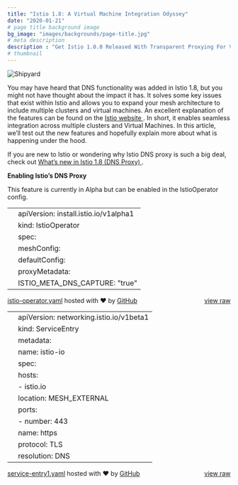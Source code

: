 ```yaml
---
title: "Istio 1.8: A Virtual Machine Integration Odyssey"
date: "2020-01-21"
# page title background image
bg_image: "images/backgrounds/page-title.jpg"
# meta description
description : "Get Istio 1.0.0 Released With Transparent Proxying For VMs & New Retry Policy"
# thumbnail
---
```


![Shipyard](https://www.tetrate.io/wp-content/uploads/2020/12/shipyard.jpg)

  You may have heard that DNS functionality was added in Istio 1.8, but you might not have thought about the impact it has. It solves some key issues that exist within Istio and allows you to expand your mesh architecture to include multiple clusters and virtual machines. An excellent explanation of the features can be found on the    [  Istio website   ](https://preliminary.istio.io/latest/blog/2020/dns-proxy/)  . In short, it enables seamless integration across multiple clusters and Virtual Machines. In this article, we’ll test out the new features and hopefully explain more about what is happening under the hood.   


  If you are new to Istio or wondering why Istio DNS proxy is such a big deal, check out    [  What’s new in Istio 1.8 (DNS Proxy)   ](https://www.tetrate.io/blog/whats-new-in-istio-1-8-dns-proxy-helps-expand-mesh-to-vms-and-multicluster/)  .   

**Enabling Istio’s DNS Proxy**

  This feature is currently in Alpha but can be enabled in the IstioOperator config.   


<script src="https://gist.github.com/a48da9335100efd35a204395030aa4f7.js?file=istio-operator.yaml"></script>
<link rel="stylesheet" href="https://github.githubassets.com/assets/gist-embed-21306e514d0307507dff9aa80b8f393d.css">

<div id="gist106855905" class="gist">
   <div class="gist-file">
      <div class="gist-data">
         <div class="js-gist-file-update-container js-task-list-container file-box">
            <div id="file-istio-operator-yaml" class="file my-2">
               <div itemprop="text" class="Box-body p-0 blob-wrapper data type-yaml  ">
                  <table class="highlight tab-size js-file-line-container" data-tab-size="8" data-paste-markdown-skip="">
                     <tbody>
                        <tr>
                           <td id="file-istio-operator-yaml-L1" class="blob-num js-line-number" data-line-number="1"></td>
                           <td id="file-istio-operator-yaml-LC1" class="blob-code blob-code-inner js-file-line"><span class="pl-ent">apiVersion</span>: <span class="pl-s">install.istio.io/v1alpha1</span></td>
                        </tr>
                        <tr>
                           <td id="file-istio-operator-yaml-L2" class="blob-num js-line-number" data-line-number="2"></td>
                           <td id="file-istio-operator-yaml-LC2" class="blob-code blob-code-inner js-file-line"><span class="pl-ent">kind</span>: <span class="pl-s">IstioOperator</span></td>
                        </tr>
                        <tr>
                           <td id="file-istio-operator-yaml-L3" class="blob-num js-line-number" data-line-number="3"></td>
                           <td id="file-istio-operator-yaml-LC3" class="blob-code blob-code-inner js-file-line"><span class="pl-ent">spec</span>:</td>
                        </tr>
                        <tr>
                           <td id="file-istio-operator-yaml-L4" class="blob-num js-line-number" data-line-number="4"></td>
                           <td id="file-istio-operator-yaml-LC4" class="blob-code blob-code-inner js-file-line"> <span class="pl-ent">meshConfig</span>:</td>
                        </tr>
                        <tr>
                           <td id="file-istio-operator-yaml-L5" class="blob-num js-line-number" data-line-number="5"></td>
                           <td id="file-istio-operator-yaml-LC5" class="blob-code blob-code-inner js-file-line">   <span class="pl-ent">defaultConfig</span>:</td>
                        </tr>
                        <tr>
                           <td id="file-istio-operator-yaml-L6" class="blob-num js-line-number" data-line-number="6"></td>
                           <td id="file-istio-operator-yaml-LC6" class="blob-code blob-code-inner js-file-line">     <span class="pl-ent">proxyMetadata</span>:</td>
                        </tr>
                        <tr>
                           <td id="file-istio-operator-yaml-L7" class="blob-num js-line-number" data-line-number="7"></td>
                           <td id="file-istio-operator-yaml-LC7" class="blob-code blob-code-inner js-file-line">       <span class="pl-ent">ISTIO_META_DNS_CAPTURE</span>: <span class="pl-s"><span class="pl-pds">"</span>true<span class="pl-pds">"</span></span></td>
                        </tr>
                     </tbody>
                  </table>
               </div>
            </div>
         </div>
      </div>
      <div class="gist-meta">
         <a href="https://gist.github.com/nmnellis/a48da9335100efd35a204395030aa4f7/raw/5f23dd336dd499d00bb47aad85a5ef73cb883380/istio-operator.yaml" style="float:right">view raw</a>
         <a href="https://gist.github.com/nmnellis/a48da9335100efd35a204395030aa4f7#file-istio-operator-yaml">istio-operator.yaml</a>
         hosted with ❤ by <a href="https://github.com">GitHub</a>
      </div>
   </div>
</div>

<div id="gist106855905" class="gist">
    <div class="gist-file">
      <div class="gist-data">
        <div class="js-gist-file-update-container js-task-list-container file-box">
  <div id="file-service-entry1-yaml" class="file my-2">
    

  <div itemprop="text" class="Box-body p-0 blob-wrapper data type-yaml  ">
      
<table class="highlight tab-size js-file-line-container" data-tab-size="8" data-paste-markdown-skip="">
      <tbody><tr>
        <td id="file-service-entry1-yaml-L1" class="blob-num js-line-number" data-line-number="1"></td>
        <td id="file-service-entry1-yaml-LC1" class="blob-code blob-code-inner js-file-line"><span class="pl-ent">apiVersion</span>: <span class="pl-s">networking.istio.io/v1beta1</span></td>
      </tr>
      <tr>
        <td id="file-service-entry1-yaml-L2" class="blob-num js-line-number" data-line-number="2"></td>
        <td id="file-service-entry1-yaml-LC2" class="blob-code blob-code-inner js-file-line"><span class="pl-ent">kind</span>: <span class="pl-s">ServiceEntry</span></td>
      </tr>
      <tr>
        <td id="file-service-entry1-yaml-L3" class="blob-num js-line-number" data-line-number="3"></td>
        <td id="file-service-entry1-yaml-LC3" class="blob-code blob-code-inner js-file-line"><span class="pl-ent">metadata</span>:</td>
      </tr>
      <tr>
        <td id="file-service-entry1-yaml-L4" class="blob-num js-line-number" data-line-number="4"></td>
        <td id="file-service-entry1-yaml-LC4" class="blob-code blob-code-inner js-file-line"> <span class="pl-ent">name</span>: <span class="pl-s">istio-io</span></td>
      </tr>
      <tr>
        <td id="file-service-entry1-yaml-L5" class="blob-num js-line-number" data-line-number="5"></td>
        <td id="file-service-entry1-yaml-LC5" class="blob-code blob-code-inner js-file-line"><span class="pl-ent">spec</span>:</td>
      </tr>
      <tr>
        <td id="file-service-entry1-yaml-L6" class="blob-num js-line-number" data-line-number="6"></td>
        <td id="file-service-entry1-yaml-LC6" class="blob-code blob-code-inner js-file-line"> <span class="pl-ent">hosts</span>:</td>
      </tr>
      <tr>
        <td id="file-service-entry1-yaml-L7" class="blob-num js-line-number" data-line-number="7"></td>
        <td id="file-service-entry1-yaml-LC7" class="blob-code blob-code-inner js-file-line"> - <span class="pl-s">istio.io</span></td>
      </tr>
      <tr>
        <td id="file-service-entry1-yaml-L8" class="blob-num js-line-number" data-line-number="8"></td>
        <td id="file-service-entry1-yaml-LC8" class="blob-code blob-code-inner js-file-line"> <span class="pl-ent">location</span>: <span class="pl-s">MESH_EXTERNAL</span></td>
      </tr>
      <tr>
        <td id="file-service-entry1-yaml-L9" class="blob-num js-line-number" data-line-number="9"></td>
        <td id="file-service-entry1-yaml-LC9" class="blob-code blob-code-inner js-file-line"> <span class="pl-ent">ports</span>:</td>
      </tr>
      <tr>
        <td id="file-service-entry1-yaml-L10" class="blob-num js-line-number" data-line-number="10"></td>
        <td id="file-service-entry1-yaml-LC10" class="blob-code blob-code-inner js-file-line"> - <span class="pl-ent">number</span>: <span class="pl-c1">443</span></td>
      </tr>
      <tr>
        <td id="file-service-entry1-yaml-L11" class="blob-num js-line-number" data-line-number="11"></td>
        <td id="file-service-entry1-yaml-LC11" class="blob-code blob-code-inner js-file-line">   <span class="pl-ent">name</span>: <span class="pl-s">https</span></td>
      </tr>
      <tr>
        <td id="file-service-entry1-yaml-L12" class="blob-num js-line-number" data-line-number="12"></td>
        <td id="file-service-entry1-yaml-LC12" class="blob-code blob-code-inner js-file-line">   <span class="pl-ent">protocol</span>: <span class="pl-s">TLS</span></td>
      </tr>
      <tr>
        <td id="file-service-entry1-yaml-L13" class="blob-num js-line-number" data-line-number="13"></td>
        <td id="file-service-entry1-yaml-LC13" class="blob-code blob-code-inner js-file-line"> <span class="pl-ent">resolution</span>: <span class="pl-s">DNS</span></td>
      </tr>
</tbody></table>


  </div>

  </div>
</div>
      </div>
      <div class="gist-meta">
        <a href="https://gist.github.com/nmnellis/a48da9335100efd35a204395030aa4f7/raw/5f23dd336dd499d00bb47aad85a5ef73cb883380/service-entry1.yaml" style="float:right">view raw</a>
        <a href="https://gist.github.com/nmnellis/a48da9335100efd35a204395030aa4f7#file-service-entry1-yaml">service-entry1.yaml</a>
        hosted with ❤  by <a href="https://github.com">GitHub</a>
      </div>
    </div>
    
</div>
